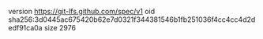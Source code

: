 version https://git-lfs.github.com/spec/v1
oid sha256:3d0445ac675420b62e7d0321f344381546b1fb251036f4cc4cc4d2dedf91ca0a
size 2976
